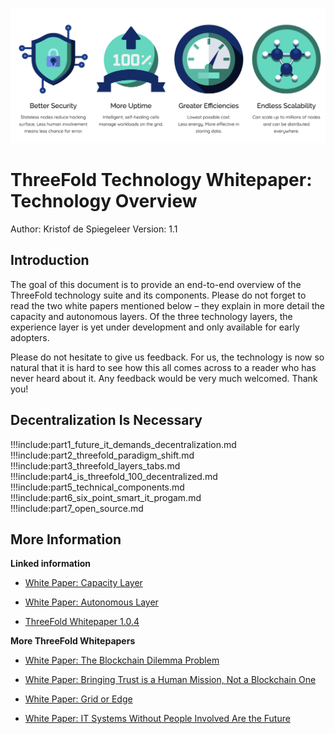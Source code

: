 ![image alt text](./img/header_techoverview.png)

# ThreeFold Technology Whitepaper: Technology Overview
Author: Kristof de Spiegeleer
Version: 1.1
<!--- TODO: Get link to redirect to MDbook wiki 
Url: [http://techoverview.threefold.io](http://techoverview.threefold.io)
-->



## Introduction

The goal of this document is to provide an end-to-end overview of the ThreeFold technology suite and its components. Please do not forget to read the two white papers mentioned below – they explain in more detail the capacity and autonomous layers. Of the three technology layers, the experience layer is yet under development and only available for early adopters.

Please do not hesitate to give us feedback. For us, the technology is now so natural that it is hard to see how this all comes across to a reader who has never heard about it. Any feedback would be very much welcomed. Thank you!


## Decentralization Is Necessary

!!!include:part1_future_it_demands_decentralization.md
!!!include:part2_threefold_paradigm_shift.md
!!!include:part3_threefold_layers_tabs.md
!!!include:part4_is_threefold_100_decentralized.md
!!!include:part5_technical_components.md
!!!include:part6_six_point_smart_it_progam.md
!!!include:part7_open_source.md

## More Information

**Linked information**

* [White Paper: Capacity Layer](capacity_layer.md)

* [White Paper: Autonomous Layer](autonomous_layer.md)

* [ThreeFold Whitepaper 1.0.4](tf_whitepaper_104.md)

**More ThreeFold Whitepapers**

* [White Paper: The Blockchain Dilemma Problem](blockchain_dilemma_whitepaper.md)

* [White Paper: Bringing Trust is a Human Mission, Not a Blockchain One](bringing_trust_is_a_human_task.md)

* [White Paper: Grid or Edge](edge_cloud_not_grid_cloud.md)

* [White Paper: IT Systems Without People Involved Are the Future](zero_people_it_is_the_future.md)

